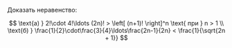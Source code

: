 Доказать неравенство:

$$ \text{а) } 2!\cdot 4!\ldots (2n)! > \left[ (n+1)! \right]^n \text{ при } n > 1 \\ \text{б) } \frac{1}{2}\cdot\frac{3}{4}\ldots\frac{2n-1}{2n} < \frac{1}{\sqrt{2n + 1}} $$